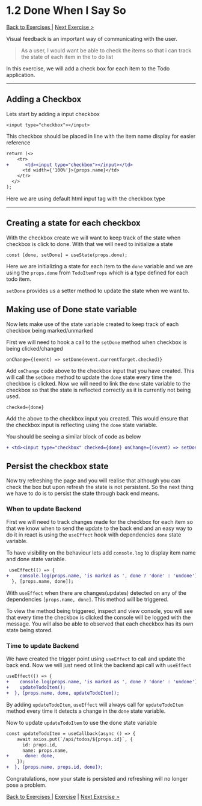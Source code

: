 # 1.2 Done When I Say So

[Back to Exercises ](./README.md) | [Next Exercise >](./13-StretchGoals.md)

Visual feedback is an important way of communicating with the user.

> As a user, I would want be able to check the items so that i can track the state of each item in the to do list

In this exercise, we will add a check box for each item to the Todo application.

---

## Adding a Checkbox

Lets start by adding a input checkbox
```tsx
<input type="checkbox"></input>
```
This checkbox should be placed in line with the item name display for easier reference

```diff
return (<>
    <tr>
+      <td><input type="checkbox"></input></td>
      <td width={'100%'}>{props.name}</td>
    </tr>
  </>
);
```
Here we are using default html input tag with the checkbox type

---

## Creating a state for each checkbox

With the checkbox create we will want to keep track of the state when checkbox is click to done. With that we will need to initialize a state
```tsx
const [done, setDone] = useState(props.done);
```
Here we are initializing a state for each item to the `done` variable and we are using the `props.done` from `TodoItemProps` which is a type defined for each todo item.

`setDone` provides us a setter method to update the state when we want to.

## Making use of Done state variable

Now lets make use of the state variable created to keep track of each checkbox being marked/unmarked

First we will need to hook a call to the `setDone` method when checkbox is being clicked/changed

```tsx
onChange={(event) => setDone(event.currentTarget.checked)}
```

Add `onChange` code above to the checkbox input that you have created. This will call the `setDone` method to update the `done` state every time the checkbox is clicked.
Now we will need to link the `done` state variable to the checkbox so that the state is reflected correctly as it is currently not being used.

```tsx
checked={done}
```

Add the above to the checkbox input you created. This would ensure that the checkbox input is reflecting using the `done` state variable.

You should be seeing a similar block of code as below

```diff
+ <td><input type="checkbox" checked={done} onChange={(event) => setDone(event.currentTarget.checked)}></input></td>
```

## Persist the checkbox state

Now try refreshing the page and you will realise that although you can check the box but upon refresh the state is not persistent. So the next thing we have to do is to persist the state through back end means.

### When to update Backend

First we will need to track changes made for the checkbox for each item so that we know when to send the update to the back end and an easy way to do it in react is using the `useEffect` hook with dependencies `done` state variable.

To have visibility on the behaviour lets add `console.log` to display item name and done state variable.

```diff
 useEffect(() => {
+    console.log(props.name, 'is marked as ', done ? 'done' : 'undone');
  }, [props.name, done]);
```

With `useEffect` when there are changes(updates) detected on any of the dependencies `[props.name, done]`. This method will be triggered.

To view the method being triggered, inspect and view console, you will see that every time the checkbox is clicked the console will be logged with the message. You will also be able to observed that each checkbox has its own state being stored.

### Time to update Backend

We have created the trigger point using `useEffect` to call and update the back end. Now we will just need ot link the backend api call with `useEffect`

```diff
useEffect(() => {
+    console.log(props.name, 'is marked as ', done ? 'done' : 'undone');
+    updateTodoItem();
+  }, [props.name, done, updateTodoItem]);
```

By adding `updateTodoItem`, `useEffect` will always call for `updateTodoItem` method every time it detects a change in the `done` state variable.

Now to update `updateTodoItem` to use the done state variable

```diff
const updateTodoItem = useCallback(async () => {
    await axios.put(`/api/todos/${props.id}`, {
      id: props.id,
      name: props.name,
+      done: done,
    });
+  }, [props.name, props.id, done]);
```

Congratulations, now your state is persisted and refreshing will no longer pose a problem.


[Back to Exercises ](./README.md) | [Exercise](../exercises/12-DoneWhenISaySo.md) | [Next Exercise >](./13-StretchGoals.md)
